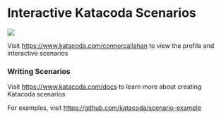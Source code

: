 # Interactive Katacoda Scenarios

[![](http://shields.katacoda.com/katacoda/connorcallahan/count.svg)](https://www.katacoda.com/connorcallahan "Get your profile on Katacoda.com")

Visit https://www.katacoda.com/connorcallahan to view the profile and interactive scenarios

### Writing Scenarios
Visit https://www.katacoda.com/docs to learn more about creating Katacoda scenarios

For examples, visit https://github.com/katacoda/scenario-example
